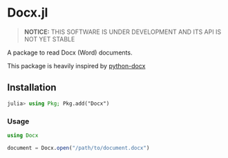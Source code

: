 # Docx.jl

> **NOTICE:** THIS SOFTWARE IS UNDER DEVELOPMENT AND ITS API IS NOT YET STABLE

A package to read Docx (Word) documents.

This package is heavily inspired by [python-docx](https://github.com/python-openxml/python-docx)


## Installation

```julia
julia> using Pkg; Pkg.add("Docx")
```

### Usage

```julia
using Docx

document = Docx.open("/path/to/document.docx")
```
